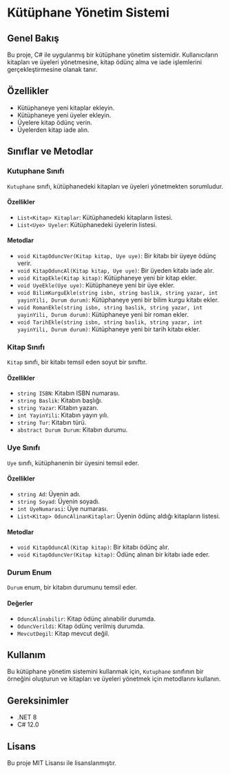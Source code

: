 # Kütüphane Yönetim Sistemi

## Genel Bakış
Bu proje, C# ile uygulanmış bir kütüphane yönetim sistemidir. Kullanıcıların kitapları ve üyeleri yönetmesine, kitap ödünç alma ve iade işlemlerini gerçekleştirmesine olanak tanır.

## Özellikler
- Kütüphaneye yeni kitaplar ekleyin.
- Kütüphaneye yeni üyeler ekleyin.
- Üyelere kitap ödünç verin.
- Üyelerden kitap iade alın.

## Sınıflar ve Metodlar

### Kutuphane Sınıfı
`Kutuphane` sınıfı, kütüphanedeki kitapları ve üyeleri yönetmekten sorumludur.

#### Özellikler
- `List<Kitap> Kitaplar`: Kütüphanedeki kitapların listesi.
- `List<Uye> Uyeler`: Kütüphanedeki üyelerin listesi.

#### Metodlar
- `void KitapOduncVer(Kitap kitap, Uye uye)`: Bir kitabı bir üyeye ödünç verir.
- `void KitapOduncAl(Kitap kitap, Uye uye)`: Bir üyeden kitabı iade alır.
- `void KitapEkle(Kitap kitap)`: Kütüphaneye yeni bir kitap ekler.
- `void UyeEkle(Uye uye)`: Kütüphaneye yeni bir üye ekler.
- `void BilimKurguEkle(string isbn, string baslik, string yazar, int yayinYili, Durum durum)`: Kütüphaneye yeni bir bilim kurgu kitabı ekler.
- `void RomanEkle(string isbn, string baslik, string yazar, int yayinYili, Durum durum)`: Kütüphaneye yeni bir roman ekler.
- `void TarihEkle(string isbn, string baslik, string yazar, int yayinYili, Durum durum)`: Kütüphaneye yeni bir tarih kitabı ekler.

### Kitap Sınıfı
`Kitap` sınıfı, bir kitabı temsil eden soyut bir sınıftır.

#### Özellikler
- `string ISBN`: Kitabın ISBN numarası.
- `string Baslik`: Kitabın başlığı.
- `string Yazar`: Kitabın yazarı.
- `int YayinYili`: Kitabın yayın yılı.
- `string Tur`: Kitabın türü.
- `abstract Durum Durum`: Kitabın durumu.

### Uye Sınıfı
`Uye` sınıfı, kütüphanenin bir üyesini temsil eder.

#### Özellikler
- `string Ad`: Üyenin adı.
- `string Soyad`: Üyenin soyadı.
- `int UyeNumarasi`: Üye numarası.
- `List<Kitap> OduncAlinanKitaplar`: Üyenin ödünç aldığı kitapların listesi.

#### Metodlar
- `void KitapOduncAl(Kitap kitap)`: Bir kitabı ödünç alır.
- `void KitapOduncVer(Kitap kitap)`: Ödünç alınan bir kitabı iade eder.

### Durum Enum
`Durum` enum, bir kitabın durumunu temsil eder.

#### Değerler
- `OduncAlinabilir`: Kitap ödünç alınabilir durumda.
- `OduncVerildi`: Kitap ödünç verilmiş durumda.
- `MevcutDegil`: Kitap mevcut değil.

## Kullanım
Bu kütüphane yönetim sistemini kullanmak için, `Kutuphane` sınıfının bir örneğini oluşturun ve kitapları ve üyeleri yönetmek için metodlarını kullanın.

## Gereksinimler
- .NET 8
- C# 12.0

## Lisans
Bu proje MIT Lisansı ile lisanslanmıştır.
